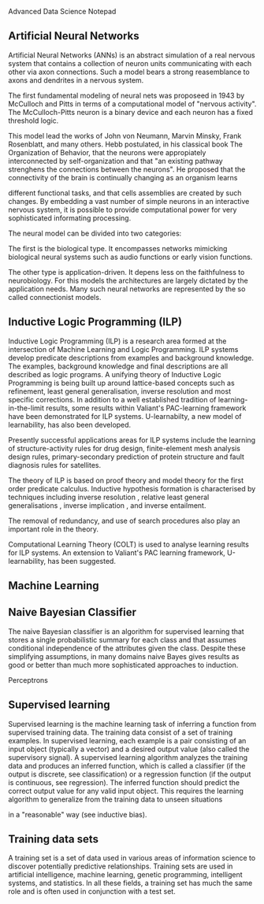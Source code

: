 
Advanced Data Science Notepad




## Artificial Neural Networks 

Artificial Neural Networks (ANNs) is an abstract simulation of a real nervous system that contains a collection of neuron units communicating with each other via axon connections. Such a model bears a strong reasemblance to axons and dendrites in a nervous system.


The first fundamental modeling of neural nets was proposeed in 1943 by McCulloch and Pitts in terms of a computational model of "nervous activity". The McCulloch-Pitts neuron is a binary device and each neuron has a fixed threshold logic. 


This model lead the works of John von Neumann, Marvin Minsky, Frank Rosenblatt, and many others. Hebb postulated, in his classical book The Organization of Behavior, that the neurons were appropiately interconnected by self-organization and that "an existing pathway strenghens the connections between the neurons". He proposed that the connectivity of the brain is continually changing as an organism learns 

different functional tasks, and that cells assemblies are created by such changes. By embedding a vast number of simple neurons in an interactive nervous system, it is possible to provide computational power  for very sophisticated informating processing. 


The neural model can be divided into two categories:


The first is the biological type. It encompasses networks mimicking biological neural systems such as audio functions or early vision functions.

The other type is application-driven. It depens less on the faithfulness to neurobiology. For this models the architectures are largely dictated by the application needs. Many such neural networks are represented by the so called connectionist models.

## Inductive Logic Programming (ILP)

Inductive Logic Programming (ILP) is a research area formed at the intersection of Machine Learning and Logic Programming. ILP systems develop predicate descriptions from examples and background knowledge. The examples, background knowledge and final descriptions are all described as logic programs. A unifying theory of Inductive Logic Programming is being built up around lattice-based concepts such as refinement, least general generalisation, inverse resolution and most specific corrections. In addition to a well established tradition of learning-in-the-limit results, some results within Valiant's PAC-learning framework have been demonstrated for ILP systems. U-learnabilty, a new model of learnability, has also been developed.


Presently successful applications areas for ILP systems include the learning of structure-activity rules for drug design, finite-element mesh analysis design rules, primary-secondary prediction of protein structure and fault diagnosis rules for satellites.


The theory of ILP is based on proof theory and model theory for the first order predicate calculus. Inductive hypothesis formation is characterised by techniques including inverse resolution , relative least general generalisations , inverse implication , and inverse entailment.


The removal of redundancy, and use of search procedures also play an important role in the theory.


Computational Learning Theory (COLT) is used to analyse learning results for ILP systems. An extension to Valiant's PAC learning framework, U-learnability, has been suggested.

## Machine Learning

## Naive Bayesian Classifier

The naive Bayesian classifier is an algorithm for supervised learning that stores a single probabilistic summary for each class and that assumes conditional independence of the attributes given the class. Despite these simplifying assumptions, in many domains naive Bayes gives results as good or better than much more sophisticated approaches to induction. 

Perceptrons



## Supervised learning


Supervised learning is the machine learning task of inferring a function from supervised training data. The training data consist of a set of training examples. In supervised learning, each example is a pair consisting of an input object (typically a vector) and a desired output value (also called the supervisory signal). A supervised learning algorithm analyzes the training data and produces an inferred function, which is called a classifier (if the output is discrete, see classification) or a regression function (if the output is continuous, see regression). The inferred function should predict the correct output value for any valid input object. This requires the learning algorithm to generalize from the training data to unseen situations 

in a "reasonable" way (see inductive bias). 

## Training data sets

A training set is a set of data used in various areas of information science to discover potentially predictive relationships. Training sets are used in artificial intelligence, machine learning, genetic programming, intelligent systems, and statistics. In all these fields, a training set has much the same role and is often used in conjunction with a test set.


 


 


